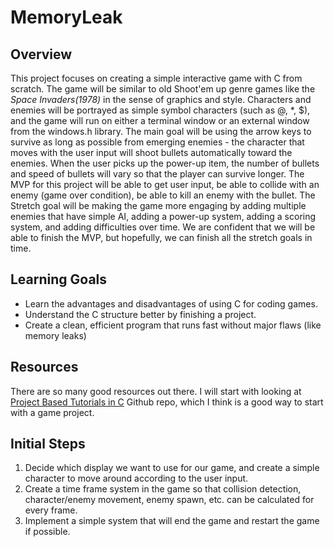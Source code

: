 # MemoryLeak

## Overview
This project focuses on creating a simple interactive game with C from scratch. The game will be similar to old Shoot'em up genre games like the *Space Invaders(1978)* in the sense of graphics and style. Characters and enemies will be portrayed as simple symbol characters (such as @, *, $), and the game will run on either a terminal window or an external window from the windows.h library. The main goal will be using the arrow keys to survive as long as possible from emerging enemies - the character that moves with the user input will shoot bullets automatically toward the enemies. When the user picks up the power-up item, the number of bullets and speed of bullets will vary so that the player can survive longer. The MVP for this project will be able to get user input, be able to collide with an enemy (game over condition), be able to kill an enemy with the bullet. The Stretch goal will be making the game more engaging by adding multiple enemies that have simple AI, adding a power-up system, adding a scoring system, and adding difficulties over time. We are confident that we will be able to finish the MVP, but hopefully, we can finish all the stretch goals in time.

## Learning Goals
- Learn the advantages and disadvantages of using C for coding games.
- Understand the C structure better by finishing a project.
- Create a clean, efficient program that runs fast without major flaws (like memory leaks)

## Resources
There are so many good resources out there. I will start with looking at [Project Based Tutorials in C](https://github.com/rby90/project-based-tutorials-in-c?fbclid=IwAR0LFioeE0KdA_KFLhevb2YDz0_z1djQlravOBZUQQ0NV4dNBIY3iGEhBCw#game-development) Github repo, which I think is a good way to start with a game project.

## Initial Steps
1. Decide which display we want to use for our game, and create a simple character to move around according to the user input.
2. Create a time frame system in the game so that collision detection, character/enemy movement, enemy spawn, etc. can be calculated for every frame.
3. Implement a simple system that will end the game and restart the game if possible.
